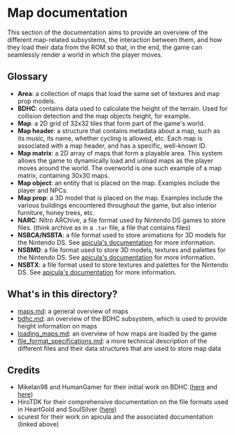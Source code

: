 # Map documentation

This section of the documentation aims to provide an overview of the different
map-related subsystems, the interaction between them, and how they load their
data from the ROM so that, in the end, the game can seamlessly render a world
in which the player moves.

## Glossary

- **Area**: a collection of maps that load the same set of textures and map prop
  models.
- **BDHC**: contains data used to calculate the height of the terrain. Used for
  collision detection and the map objects height, for example.
- **Map**: a 2D grid of 32x32 tiles that form part of the game's world.
- **Map header**: a structure that contains metadata about a map, such as its
  music, its name, whether cycling is allowed, etc. Each map is associated with
  a map header, and has a specific, well-known ID.
- **Map matrix**: a 2D array of maps that form a playable area. This system allows
  the game to dynamically load and unload maps as the player moves around the world.
  The overworld is one such example of a map matrix, containing 30x30 maps.
- **Map object**: an entity that is placed on the map. Examples include the player
  and NPCs.
- **Map prop**: a 3D model that is placed on the map. Examples include the various
  buildings encountered throughout the game, but also interior furniture, honey
  trees, etc.
- **NARC**: Nitro ARChive, a file format used by Nintendo DS games to store files.
  (think archive as in a `.tar` file, a file that contains files)
- **NSBCA/NSBTA**: a file format used to store animations for 3D models for the
  Nintendo DS. See [apicula's documentation](https://raw.githubusercontent.com/scurest/nsbmd_docs/master/nsbmd_docs.txt)
  for more information.
- **NSBMD**: a file format used to store 3D models, textures and palettes for the
  Nintendo DS. See [apicula's documentation](https://raw.githubusercontent.com/scurest/nsbmd_docs/master/nsbmd_docs.txt)
  for more information.
- **NSBTX**: a file format used to store textures and palettes for the
  Nintendo DS. See [apicula's documentation](https://raw.githubusercontent.com/scurest/nsbmd_docs/master/nsbmd_docs.txt)
  for more information.

## What's in this directory?

- [maps.md](maps.md): a general overview of maps
- [bdhc.md](bdhc.md): an overview of the BDHC subsystem, which is used to provide
  height information on maps
- [loading_maps.md](loading_maps.md): an overview of how maps are loaded by the game
- [file_format_specifications.md](file_format_specifications.md): a more technical
  description of the different files and their data structures that are used to
  store map data

## Credits

- Mikelan98 and HumanGamer for their initial work on BDHC
  ([here](https://projectpokemon.org/home/forums/topic/37816-gen-iv-bdhc-files-terrain-settings/) and
  [here](https://www.pokecommunity.com/threads/i-solved-the-final-piece-of-the-terrain-bdhc-files-in-gen-4-inclines.424428/))
- HiroTDK for their comprehensive documentation on the file formats used in HeartGold
  and SoulSilver ([here](https://hirotdk.neocities.org/FileSpecs))
- scurest for their work on apicula and the associated documentation (linked above)
